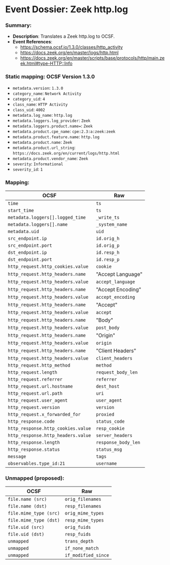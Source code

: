 # Event Dossier: Zeek http.log
### Summary:
- **Description**: Translates a Zeek http.log to OCSF. 
- **Event References**:
  - https://schema.ocsf.io/1.3.0/classes/http_activity
  - https://docs.zeek.org/en/master/logs/http.html
  - https://docs.zeek.org/en/master/scripts/base/protocols/http/main.zeek.html#type-HTTP::Info
    
 ### Static mapping: OCSF Version 1.3.0
 - `metadata.version`: `1.3.0`
 - `category_name`: `Network Activity`
 - `category_uid`: `4`
 - `class_name`: `HTTP Activity`
 - `class_uid`: `4002`
 - `metadata.log_name`: `http.log`
 - `metadata.loggers.log_provider`: `Zeek`
 - `metadata.loggers.product.name=`: `Zeek`
 - `metadata.product.cpe_name`: `cpe:2.3:a:zeek:zeek`
 - `metadata.product.feature.name`: `http.log`
 - `metadata.product.name`: `Zeek`
 - `metadata.product.url_string`: `https://docs.zeek.org/en/current/logs/http.html`
 - `metadata.product.vendor_name`: `Zeek`
 - `severity`: `Informational`
 - `severity_id`: `1`

 ### Mapping:

| OCSF                           | Raw               |
| ------------------------------ | ----------------- |
|`time`                          |`ts`               |
|`start_time`                    |`ts`               |
|`metadata.loggers[].logged_time`|`_write_ts`        |
|`metadata.loggers[].name`       |`_system_name`     |
|`metadata.uid`                  |`uid`              |
|`src_endpoint.ip`               |`id.orig_h`        |
|`src_endpoint.port`             |`id.orig_p`        |
|`dst_endpoint.ip`               |`id.resp_h`        |
|`dst_endpoint.port`             |`id.resp_p`        |
|`http_request.http_cookies.value` |`cookie`         |
|`http_request.http_headers.name`  |"Accept Language"|
|`http_request.http_headers.value` |`accept_language`|
|`http_request.http_headers.name`  |"Accept Encoding"| 
|`http_request.http_headers.value` |`accept_encoding`|
|`http_request.http_headers.name`  |"Accept"         |
|`http_request.http_headers.value` |`accept`         |
|`http_request.http_headers.name`  |"Body"           |
|`http_request.http_headers.value` |`post_body`      |
|`http_request.http_headers.name`  |"Origin"         |
|`http_request.http_headers.value` |`origin`         |
|`http_request.http_headers.name`  |"Client Headers" |
|`http_request.http_headers.value` |`client_headers` |
|`http_request.http_method`      |`method`           |
|`http_request.length`           |`request_body_len` |
|`http_request.referrer`         |`referrer`         |
|`http_request.url.hostname`     |`dest_host`        |
|`http_request.url.path`         |`uri`              |
|`http_request.user_agent`       |`user_agent`       |
|`http_request.version`          |`version`          |
|`http_request.x_forwarded_for`  |`proxied`          |
|`http_response.code`            |`status_code`      |
|`http_response.http_cookies.value` |`resp_cookie`   |
|`http_response.http_headers.value` |`server_headers`|
|`http_response.length`          |`response_body_len`|
|`http_response.status`          |`status_msg`       |
|`message`                       |`tags`             |
|`observables.type_id:21`        |`username`         |


 ### Unmapped (proposed):
 
| OCSF                     | Raw                      |
| -------------------------| -------------------------|
| `file.name (src)`        | `orig_filenames`         |
| `file.name (dst)`        | `resp_filenames`         |
| `file.mime_type (src)`   | `orig_mime_types`        |
| `file.mime_type (dst)`   | `resp_mime_types`        |
| `file.uid (src)`         | `orig_fuids`             |
| `file.uid (dst)`         | `resp_fuids`             |
| `unmapped`               | `trans_depth`            |
| `unmapped`               | `if_none_match`          |
| `unmapped`               | `if_modified_since`      |
